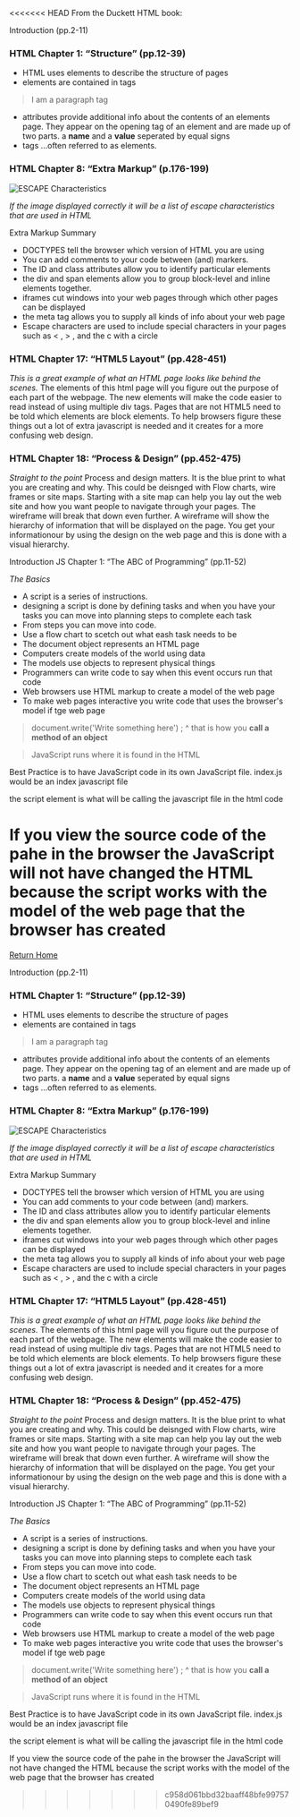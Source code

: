 <<<<<<< HEAD
From the Duckett HTML book:

Introduction (pp.2-11)
### HTML Chapter 1: “Structure” (pp.12-39)
- HTML uses elements to describe the structure of pages
- elements are contained in tags
> <p>I am a paragraph tag</p>
- attributes provide additional info about the contents of an elements page. They appear on the opening tag of an element and are made up of two parts. a **name** and a **value** seperated by equal signs
- tags ...often referred to as elements. 

### HTML Chapter 8: “Extra Markup” (p.176-199)
![ESCAPE Characteristics](https://cheatography.com/storage/thumb/davechild_html-character-entities.600.jpg) 

*If the image displayed correctly it will be a list of escape characteristics that are used in HTML*

Extra Markup Summary
- DOCTYPES tell the browser which version of HTML you are using
- You can add comments to your code between <!-- and --> (and) markers.
- The ID and class attributes allow you to identify particular elements
- the div and span elements allow you to group block-level and inline elements together.
- iframes cut windows into your web pages through which other pages can be displayed
- the meta tag allows you to supply all kinds of info about your web page
- Escape characters are used to include special characters in your pages such as < , > , and the c with a circle

### HTML Chapter 17: “HTML5 Layout” (pp.428-451)

*This is a great example of what an HTML page looks like behind the scenes.* 
The elements of this html page will you figure out the purpose of each part of the webpage. The new elements will make the code easier to read instead of using multiple div tags. Pages that are not HTML5 need to be told which elements are block elements. To help browsers figure these things out a lot of extra javascript is needed and it creates for a more confusing web design.

### HTML Chapter 18: “Process & Design” (pp.452-475)

*Straight to the point*
Process and design matters. It is the blue print to what you are creating and why. This could be deisnged with Flow charts, wire frames or site maps. Starting with a site map can help you lay out the web site and how you want people to navigate through your pages. The wireframe will break that down even further. A wireframe will show the hierarchy of information that will be displayed on the page. You get your informationour by using the design on the web page and this is done with a visual hierarchy. 

Introduction
JS Chapter 1: “The ABC of Programming” (pp.11-52)

*The Basics*
- A script is a series of instructions.
- designing a script is done by defining tasks and when you have your tasks you can move into planning steps to complete each task
- From steps you can move into code.
- Use a flow chart to scetch out what eash task needs to be
- The document object represents an HTML page
- Computers create models of the world using data
- The models use objects to represent physical things
- Programmers can write code to say when this event occurs run that code
- Web browsers use HTML markup to create a model of the web page
- To make web pages interactive you write code that uses the browser's model if tge web page

> document.write('Write something here') ; 
> ^ that is how you **call a method of an object**

>JavaScript runs where it is found in the HTML

Best Practice is to have JavaScript code in its own JavaScript file. index.js would be an index javascript file

the script element is what will be calling the javascript file in the html code

If you view the source code of the pahe in the browser the JavaScript will not have changed the HTML because the script works with the model of the web page that the browser has created
=======
[Return Home](https://lindseyshepard.github.io/reading-notes/)

Introduction (pp.2-11)
### HTML Chapter 1: “Structure” (pp.12-39)
- HTML uses elements to describe the structure of pages
- elements are contained in tags
> <p>I am a paragraph tag</p>
- attributes provide additional info about the contents of an elements page. They appear on the opening tag of an element and are made up of two parts. a **name** and a **value** seperated by equal signs
- tags ...often referred to as elements. 

### HTML Chapter 8: “Extra Markup” (p.176-199)
![ESCAPE Characteristics](https://cheatography.com/storage/thumb/davechild_html-character-entities.600.jpg) 

*If the image displayed correctly it will be a list of escape characteristics that are used in HTML*

Extra Markup Summary
- DOCTYPES tell the browser which version of HTML you are using
- You can add comments to your code between <!-- and --> (and) markers.
- The ID and class attributes allow you to identify particular elements
- the div and span elements allow you to group block-level and inline elements together.
- iframes cut windows into your web pages through which other pages can be displayed
- the meta tag allows you to supply all kinds of info about your web page
- Escape characters are used to include special characters in your pages such as < , > , and the c with a circle

### HTML Chapter 17: “HTML5 Layout” (pp.428-451)

*This is a great example of what an HTML page looks like behind the scenes.* 
The elements of this html page will you figure out the purpose of each part of the webpage. The new elements will make the code easier to read instead of using multiple div tags. Pages that are not HTML5 need to be told which elements are block elements. To help browsers figure these things out a lot of extra javascript is needed and it creates for a more confusing web design.

### HTML Chapter 18: “Process & Design” (pp.452-475)

*Straight to the point*
Process and design matters. It is the blue print to what you are creating and why. This could be deisnged with Flow charts, wire frames or site maps. Starting with a site map can help you lay out the web site and how you want people to navigate through your pages. The wireframe will break that down even further. A wireframe will show the hierarchy of information that will be displayed on the page. You get your informationour by using the design on the web page and this is done with a visual hierarchy. 

Introduction
JS Chapter 1: “The ABC of Programming” (pp.11-52)

*The Basics*
- A script is a series of instructions.
- designing a script is done by defining tasks and when you have your tasks you can move into planning steps to complete each task
- From steps you can move into code.
- Use a flow chart to scetch out what eash task needs to be
- The document object represents an HTML page
- Computers create models of the world using data
- The models use objects to represent physical things
- Programmers can write code to say when this event occurs run that code
- Web browsers use HTML markup to create a model of the web page
- To make web pages interactive you write code that uses the browser's model if tge web page

> document.write('Write something here') ; 
> ^ that is how you **call a method of an object**

>JavaScript runs where it is found in the HTML

Best Practice is to have JavaScript code in its own JavaScript file. index.js would be an index javascript file

the script element is what will be calling the javascript file in the html code

If you view the source code of the pahe in the browser the JavaScript will not have changed the HTML because the script works with the model of the web page that the browser has created
>>>>>>> c958d061bbd32baaff48bfe997570490fe89bef9
